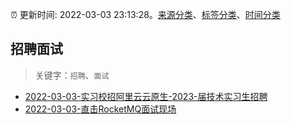 :alarm_clock: 更新时间: 2022-03-03 23:13:28。[来源分类](../README.md)、[标签分类](../TAGS.md)、[时间分类](../TIMELINE.md)

## 招聘面试


> 关键字：`招聘`、`面试`



- [2022-03-03-实习校招阿里云云原生-2023-届技术实习生招聘](https://www.v2ex.com/t/837789) 
- [2022-03-03-直击RocketMQ面试现场](https://toutiao.io/k/pg4axb3) 